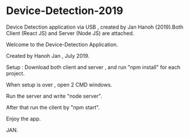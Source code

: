 # Device-Detection-2019
Device Detection application via USB , created by Jan Hanoh (2019).Both Client (React JS) and Server (Node JS) are attached.

Welcome to the Device-Detection Application.

Created by Hanoh Jan , July 2019.

Setup : Download both client and server , and run "npm install" for each project.

When setup is over , open 2 CMD windows.

Run the server and write "node server".

After that run the client by "npm start".



Enjoy the app.

JAN.
